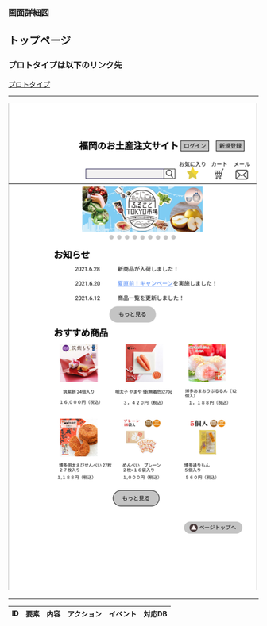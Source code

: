 ### 画面詳細図
## トップページ

### プロトタイプは以下のリンク先
[プロトタイプ]()

*****
<img src="./img2/トップページ.png" width="500">

*****

|ID|要素|内容|アクション|イベント|対応DB|
|--|---|----|---------|-------|-------|
